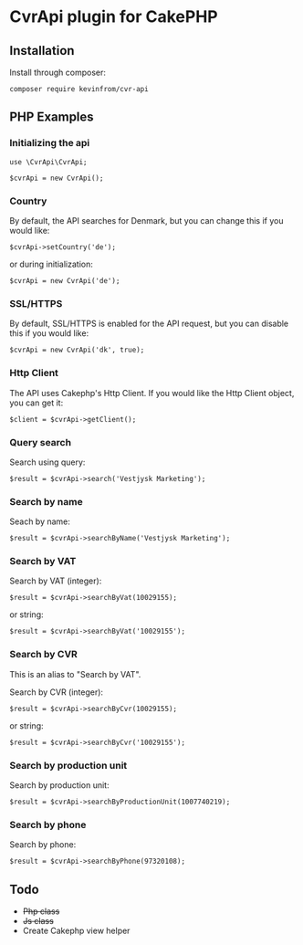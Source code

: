 # CvrApi plugin for CakePHP

## Installation


Install through composer:
````
composer require kevinfrom/cvr-api
````

## PHP Examples
### Initializing the api
````
use \CvrApi\CvrApi;

$cvrApi = new CvrApi();
````

### Country
By default, the API searches for Denmark, but you can change this if you would like:
````
$cvrApi->setCountry('de');
````
or during initialization:
````
$cvrApi = new CvrApi('de');
````

### SSL/HTTPS
By default, SSL/HTTPS is enabled for the API request, but you can disable this if you would like:
````
$cvrApi = new CvrApi('dk', true);
````

### Http Client
The API uses Cakephp's Http Client. If you would like the Http Client object, you can get it:
````
$client = $cvrApi->getClient();
````

### Query search
Search using query:
````
$result = $cvrApi->search('Vestjysk Marketing');
````

### Search by name
Seach by name:
````
$result = $cvrApi->searchByName('Vestjysk Marketing');
````

### Search by VAT
Search by VAT (integer):
````
$result = $cvrApi->searchByVat(10029155);
````
or string:
````
$result = $cvrApi->searchByVat('10029155');
````

### Search by CVR
This is an alias to "Search by VAT".

Search by CVR (integer):
````
$result = $cvrApi->searchByCvr(10029155);
````
or string:
````
$result = $cvrApi->searchByCvr('10029155');
````

### Search by production unit
Search by production unit:
````
$result = $cvrApi->searchByProductionUnit(1007740219);
````

### Search by phone
Search by phone:
````
$result = $cvrApi->searchByPhone(97320108);
````

## Todo
- ~~Php class~~
- ~~Js class~~
- Create Cakephp view helper
